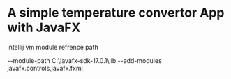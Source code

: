 <h1> A simple temperature convertor App with JavaFX</h1>
  
  intellij vm module refrence path
  
  --module-path
C:\javafx-sdk-17.0.1\lib
--add-modules
javafx.controls,javafx.fxml
